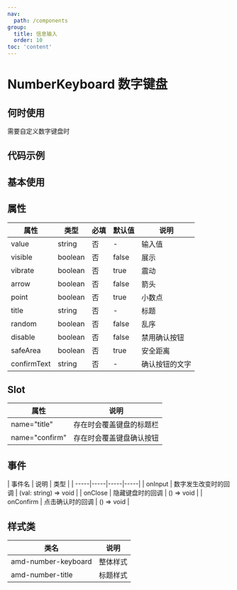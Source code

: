 ```yaml
---
nav:
  path: /components
group:
  title: 信息输入
  order: 10
toc: 'content'
---
```


# NumberKeyboard 数字键盘

## 何时使用
需要自定义数字键盘时

## 代码示例

## 基本使用
<code src='pages/NumberKeyboard/index'></code>

## 属性
| 属性 | 类型 | 必填 | 默认值 | 说明 |
| ------------|---------|----|-----|----- |
| value       | string  | 否 | -   | 输入值 |
| visible     | boolean | 否 | false | 展示 |
| vibrate     | boolean | 否 | true  | 震动 |
| arrow       | boolean | 否 | false | 箭头    |
| point       | boolean | 否 | true  | 小数点 |
| title       | string  | 否 | -     | 标题    |
| random      | boolean | 否 | false | 乱序    |
| disable     | boolean | 否 | false | 禁用确认按钮    |
| safeArea    | boolean | 否 | true  | 安全距离 |
| confirmText | string  | 否 | -     | 确认按钮的文字 |

## Slot
| 属性 | 说明 |
| ------------|---------|
| name="title" | 存在时会覆盖键盘的标题栏 |
| name="confirm"| 存在时会覆盖键盘确认按钮 |


## 事件
| 事件名 | 说明 | 类型 |
| -----|-----|-----|-----|
| onInput | 数字发生改变时的回调 | (val: string) => void |
| onClose | 隐藏键盘时的回调 | () => void |
| onConfirm | 点击确认时的回调 | () => void |

## 样式类
| 类名 | 说明 |
| ----|----|
| amd-number-keyboard| 整体样式 |
| amd-number-title | 标题样式 |
